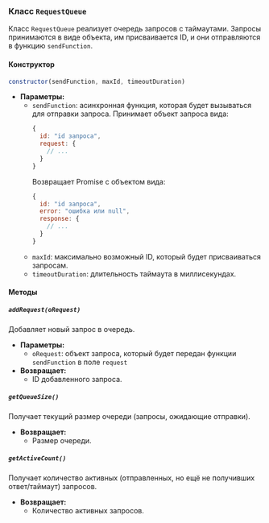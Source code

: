 ### Класс `RequestQueue`

Класс `RequestQueue` реализует очередь запросов с таймаутами. Запросы принимаются в виде объекта, им присваивается ID, и они отправляются в функцию `sendFunction`.

#### Конструктор

```javascript
constructor(sendFunction, maxId, timeoutDuration)
```

- **Параметры:**
  - `sendFunction`: асинхронная функция, которая будет вызываться для отправки запроса. Принимает объект запроса вида:
    ```javascript
    {
      id: "id запроса",
      request: {
        // ...
      }
    }
    ```
    Возвращает Promise с объектом вида:
    ```javascript
    {
      id: "id запроса",
      error: "ошибка или null",
      response: {
        // ...
      }
    }
    ```
  - `maxId`: максимально возможный ID, который будет присваиваться запросам.
  - `timeoutDuration`: длительность таймаута в миллисекундах.

#### Методы

##### `addRequest(oRequest)`

Добавляет новый запрос в очередь.

- **Параметры:**
  - `oRequest`: объект запроса, который будет передан функции `sendFunction` в поле `request`
- **Возвращает:**
  - ID добавленного запроса.

##### `getQueueSize()`

Получает текущий размер очереди (запросы, ожидающие отправки).

- **Возвращает:**
  - Размер очереди.

##### `getActiveCount()`

Получает количество активных (отправленных, но ещё не получивших ответ/таймаут) запросов.

- **Возвращает:**
  - Количество активных запросов.

